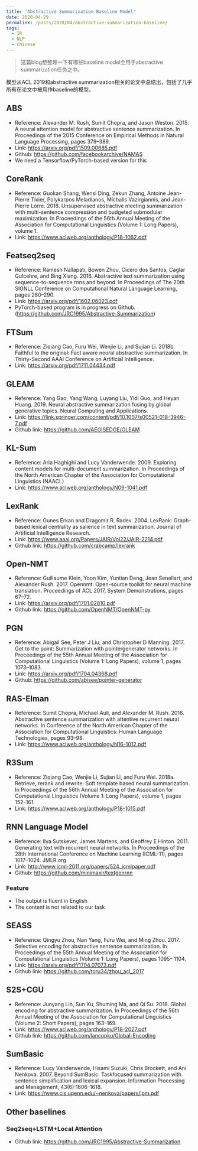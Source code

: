 ```yaml
---
title: 'Abstractive Summarization Baseline Model'
date: 2020-04-29
permalink: /posts/2020/04/abstractive-summarization-baseline/
tags:
  - IR
  - NLP
  - Chinese
---
```



> 这篇blog想整理一下有哪些baseline model会用于abstractive summarization任务之中。

模型从ACL 2019和abstractive summarization相关的论文中总结出，包括了几乎所有在论文中被用作baseline的模型。

## ABS

- Reference: Alexander M. Rush, Sumit Chopra, and Jason Weston. 2015. A neural attention model for abstractive sentence summarization. In Proceedings of the 2015 Conference on Empirical Methods in Natural Language Processing, pages 379–389.
- Link: https://arxiv.org/pdf/1509.00685.pdf
- Github: https://github.com/facebookarchive/NAMAS
- We need a Tensorflow/PyTorch-based version for this



## CoreRank

- Reference: Guokan Shang, Wensi Ding, Zekun Zhang, Antoine Jean-Pierre Tixier, Polykarpos Meladianos, Michalis Vazirgiannis, and Jean-Pierre Lorre. 2018. Unsupervised abstractive meeting summarization with multi-sentence compression and budgeted submodular maximization. In Proceedings of the 56th Annual Meeting of the Association for Computational Linguistics (Volume 1: Long Papers), volume 1.
- Link: https://www.aclweb.org/anthology/P18-1062.pdf



## Featseq2seq

- Reference: Ramesh Nallapati, Bowen Zhou, Cicero dos Santos, Caglar Gulcehre, and Bing Xiang. 2016. Abstractive text summarization using sequence-to-sequence rnns and beyond. In Proceedings of The 20th SIGNLL Conference on Computational Natural Language Learning, pages 280–290.
- Link: https://arxiv.org/pdf/1602.06023.pdf
- PyTorch-based program is in progress on Github. (https://github.com/JRC1995/Abstractive-Summarization)



## FTSum

- Reference: Ziqiang Cao, Furu Wei, Wenjie Li, and Sujian Li. 2018b. Faithful to the original: Fact aware neural abstractive summarization. In Thirty-Second AAAI Conference on Artificial Intelligence.
- Link: https://arxiv.org/pdf/1711.04434.pdf



## GLEAM

- Reference: Yang Gao, Yang Wang, Luyang Liu, Yidi Guo, and Heyan Huang. 2019. Neural abstractive summarization fusing by global generative topics. Neural Computing and Applications.
- Link: https://link.springer.com/content/pdf/10.1007/s00521-018-3946-7.pdf
- Github link: https://github.com/AEGISEDGE/GLEAM



## KL-Sum

- Reference: Aria Haghighi and Lucy Vanderwende. 2009. Exploring content models for multi-document summarization. In Proceedings of the North American Chapter of the Association for Computational Linguistics (NAACL)
- Link: https://www.aclweb.org/anthology/N09-1041.pdf



## LexRank

- Reference: Gunes Erkan and Dragomir R. Radev. 2004. LexRank: Graph-based lexical centrality as salience in text summarization. Journal of Artificial Intelligence Research.
- Link: https://www.aaai.org/Papers/JAIR/Vol22/JAIR-2214.pdf
- Github link: https://github.com/crabcamp/lexrank



## Open-NMT

- Reference: Guillaume Klein, Yoon Kim, Yuntian Deng, Jean Senellart, and Alexander Rush. 2017. Opennmt: Open-source toolkit for neural machine translation. Proceedings of ACL 2017, System Demonstrations, pages 67–72.
- Link: https://arxiv.org/pdf/1701.02810.pdf
- Github link: https://github.com/OpenNMT/OpenNMT-py



## PGN

- Reference: Abigail See, Peter J Liu, and Christopher D Manning. 2017. Get to the point: Summarization with pointergenerator networks. In Proceedings of the 55th Annual Meeting of the Association for Computational Linguistics (Volume 1: Long Papers), volume 1, pages 1073–1083.
- Link: https://arxiv.org/pdf/1704.04368.pdf
- Github: https://github.com/abisee/pointer-generator



## RAS-Elman

- Reference: Sumit Chopra, Michael Auli, and Alexander M. Rush. 2016. Abstractive sentence summarization with attentive recurrent neural networks. In Conference of the North American Chapter of the Association for Computational Linguistics: Human Language Technologies, pages 93–98.
- Link: https://www.aclweb.org/anthology/N16-1012.pdf



## R3Sum

- Reference: Ziqiang Cao, Wenjie Li, Sujian Li, and Furu Wei. 2018a. Retrieve, rerank and rewrite: Soft template based neural summarization. In Proceedings of the 56th Annual Meeting of the Association for Computational Linguistics (Volume 1: Long Papers), volume 1, pages 152–161.
- Link: https://www.aclweb.org/anthology/P18-1015.pdf



## RNN Language Model

- Reference: Ilya Sutskever, James Martens, and Geoffrey E Hinton. 2011. Generating text with recurrent neural networks. In Proceedings of the 28th International Conference on Machine Learning (ICML-11), pages 1017–1024. JMLR.org
- Link: http://www.icml-2011.org/papers/524_icmlpaper.pdf
- Github: https://github.com/minimaxir/textgenrnn

### Feature

- The output is fluent in English
- The content is not related to our task



## SEASS

- Reference: Qingyu Zhou, Nan Yang, Furu Wei, and Ming Zhou. 2017. Selective encoding for abstractive sentence summarization. In Proceedings of the 55th Annual Meeting of the Association for Computational Linguistics (Volume 1: Long Papers), pages 1095– 1104.
- Link: https://arxiv.org/pdf/1704.07073.pdf
- Github link: https://github.com/toru34/zhou_acl_2017



## S2S+CGU

- Reference: Junyang Lin, Sun Xu, Shuming Ma, and Qi Su. 2018. Global encoding for abstractive summarization. In Proceedings of the 56th Annual Meeting of the Association for Computational Linguistics (Volume 2: Short Papers), pages 163–169.
- Link: https://www.aclweb.org/anthology/P18-2027.pdf
- Github link: https://github.com/lancopku/Global-Encoding



## SumBasic

- Reference: Lucy Vanderwende, Hisami Suzuki, Chris Brockett, and Ani Nenkova. 2007. Beyond SumBasic: Taskfocused summarization with sentence simplification and lexical expansion. Information Processing and Management, 43(6):1606–1618.
- Link: https://www.cis.upenn.edu/~nenkova/papers/ipm.pdf



## Other baselines

### Seq2seq+LSTM+Local Attention

- Github link: https://github.com/JRC1995/Abstractive-Summarization

